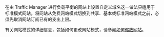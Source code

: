 在由 Traffic Manager 进行负载平衡的网站上设置自定义域名这一做法只适用于标准模式网站。将网站从免费网站模式切换到共享、基本或标准网站模式之前，必须先取消网站订阅已有的支出上限。 

有关网站模式的详细信息，包括如何更改网站模式，请参阅[如何缩放网站](/documentation/articles/web-sites-scale/)。<!--HONumber=41-->
